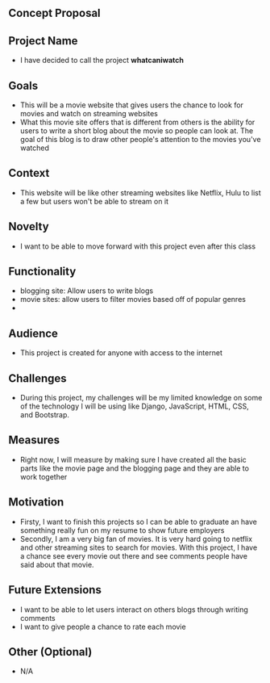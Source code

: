 ## Concept Proposal
## Project Name
- I have decided to call the project **whatcaniwatch**
## Goals
- This will be a movie website that gives users the chance to look for movies and watch on streaming websites
- What  this movie site offers that is different from others is the ability for users to write a short blog about the movie so people can look at. The goal of this blog is  to draw other people's attention to the movies you've watched
## Context
- This website will be like other streaming websites like Netflix, Hulu to list a few but users won't be able to stream on it 
## Novelty
- I want to be able to move forward with this project even after this class
## Functionality
- blogging site: Allow users to write blogs
- movie sites: allow users to filter movies based off of popular genres
- 
## Audience
- This project is created for anyone with access to the internet 
## Challenges
- During this project, my challenges will be my limited knowledge on some of the technology I will be using like Django, JavaScript, HTML, CSS, and Bootstrap.
## Measures
- Right now, I will measure by making sure I have created all the basic parts like the movie page and the blogging page and they are able to work together
## Motivation
- Firsty, I want to finish this projects so I can be able to graduate an have something really fun on my resume to show future employers
- Secondly, I am a very big fan of movies. It is very hard going to netflix and other streaming sites to search for movies. With this project, I have a chance see every movie out there and see comments people have said about that movie.
## Future Extensions
- I want to be able to let users interact on others blogs through writing comments
- I want to give people a chance to rate each movie
## Other (Optional)
- N/A
